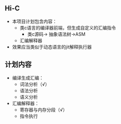 ## Hi-C
- 本项目计划包含内容：
    - 类c语言的编译器前端，但生成自定义的汇编指令
        - 类c源码-> 抽象语法树->ASM
    - 汇编解释器
- 效果应当类似于动态语言的jit解释执行器

## 计划内容
- 编译生成汇编：
    - 词法分析（√）
    - 语法分析
    - 语义分析
- 汇编解释器：
    - 寄存器与内存分段（√）
    - 指令执行